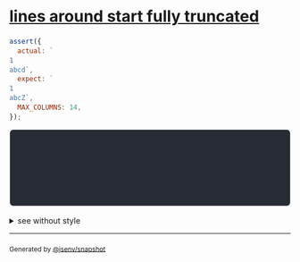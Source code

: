 # [lines around start fully truncated](../../max_columns.test.js#L188)

```js
assert({
  actual: `
1
abcd`,
  expect: `
1
abcZ`,
  MAX_COLUMNS: 14,
});
```

![img](throw.svg)

<details>
  <summary>see without style</summary>

```console
AssertionError: actual and expect are different

actual: 1| 
        2| …
        3| …cd
expect: 1| 
        2| …
        3| …cZ
```

</details>

---

<sub>
  Generated by <a href="https://github.com/jsenv/core/tree/main/packages/independent/snapshot">@jsenv/snapshot</a>
</sub>
